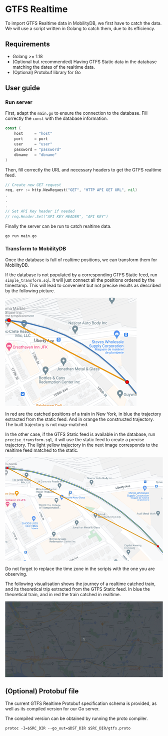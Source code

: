 # GTFS Realtime


To import GTFS Realtime data in MobilityDB, we first have to catch the data. We will use a script written in Golang to catch them, due to its efficiency.

## Requirements
- Golang >= 1.18
- (Optional but recommended) Having GTFS Static data in the database matching the dates of the realtime data.
- (Optional) Protobuf library for Go

## User guide

### Run server

First, adapt the <code>main.go</code> to ensure the connection to the database. Fill correctly the <code>const</code> with the database information.

```go
const (
    host     = "host"
    port     = port
    user     = "user"
    password = "password"
    dbname   = "dbname"
)
```

Then, fill correctly the URL and necessary headers to get the GTFS realtime feed.

```go
// Create new GET request
req, err := http.NewRequest("GET", "HTTP API GET URL", nil)
.
.
.
// Set API Key header if needed
// req.Header.Set("API KEY HEADER", "API KEY")
```

Finally the server can be run to catch realtime data.

```bash
go run main.go
```

### Transform to MobilityDB

Once the database is full of realtime positions, we can transform them for MobilityDB.

If the database is not populated by a corresponding GTFS Static feed, run <code>simple_transform.sql</code>. it will just connect all the positions ordered by the timestamp. This will lead to convenient but not precise results as described by the following picture. 

![Map matching problem](img/map%20matching%20problem.png)

In red are the catched positions of a train in New York, in blue the trajectory extracted from the static feed. And in orange the constructed trajectory. The built trajectory is not map-matched.

In the other case, if the GTFS Static feed is available in the database, run <code>precise_transform.sql</code>, it will use the static feed to create a precise trajectory. The light yellow trajectory in the next image corresponds to the realtime feed matched to the static.

![Solved map matching](img/solved%20map%20match.png)

Do not forget to replace the time zone in the scripts with the one you are observing.

The following visualisation shows the journey of a realtime catched train, and its theoretical trip extracted from the GTFS Static feed. In blue the theoretical train, and in red the train catched in realtime.

![](img/new%20york%20lirr%20run.gif)


## (Optional) Protobuf file

The current GTFS Realtime Protobuf specification schema is provided, as well as its compiled version for our Go server.

The compiled version can be obtained by running the proto compiler.
```
protoc -I=$SRC_DIR --go_out=$DST_DIR $SRC_DIR/gtfs.proto
```